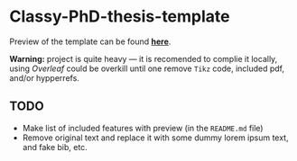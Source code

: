 # Classy-PhD-thesis-template

Preview of the template can be found [**here**](https://andywiecko.github.io/assets/phd_thesis.pdf).

**Warning:** project is quite heavy — it is recomended to complie it locally, using *Overleaf* could be overkill until one remove `Tikz` code, included pdf, and/or hypperrefs.

## TODO

- Make list of included features with preview (in the `README.md` file)
- Remove original text and replace it with some dummy lorem ipsum text, and fake bib, etc.
